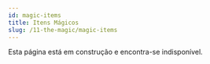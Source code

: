```yaml
---
id: magic-items
title: Itens Mágicos
slug: /11-the-magic/magic-items
---
```


Esta página está em construção e encontra-se indisponível.
